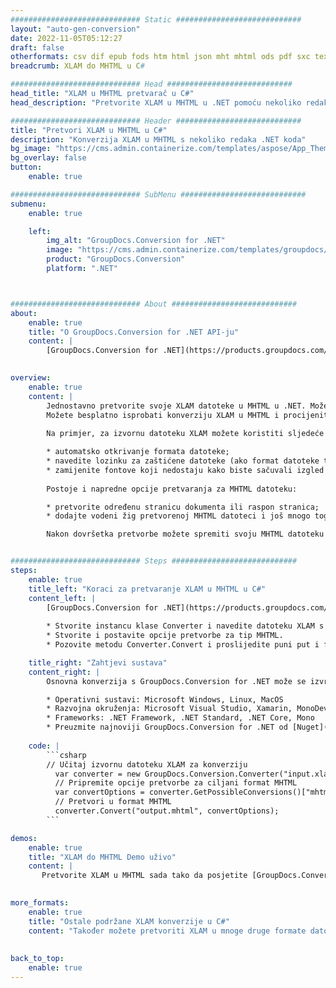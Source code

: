 ```yaml
---
############################# Static ############################
layout: "auto-gen-conversion"
date: 2022-11-05T05:12:27
draft: false
otherformats: csv dif epub fods htm html json mht mhtml ods pdf sxc tex tsv xlam xls xlsb xlsm xlsx xlt xltm xltx xml xps
breadcrumb: XLAM do MHTML u C#

############################# Head ############################
head_title: "XLAM u MHTML pretvarač u C#"
head_description: "Pretvorite XLAM u MHTML u .NET pomoću nekoliko redaka koda. Koristite GroupDocs Document Conversion API za pretvaranje preko 160 formata datoteka."

############################# Header ############################
title: "Pretvori XLAM u MHTML u C#"
description: "Konverzija XLAM u MHTML s nekoliko redaka .NET koda"
bg_image: "https://cms.admin.containerize.com/templates/aspose/App_Themes/V3/images/bg/header1.png"
bg_overlay: false
button:
    enable: true

############################# SubMenu ############################
submenu:
    enable: true

    left:
        img_alt: "GroupDocs.Conversion for .NET"
        image: "https://cms.admin.containerize.com/templates/groupdocs/images/product-logos/90x90-noborder/groupdocs-conversion-net.png"
        product: "GroupDocs.Conversion"
        platform: ".NET"



############################# About ############################
about:
    enable: true
    title: "O GroupDocs.Conversion for .NET API-ju"
    content: |
        [GroupDocs.Conversion for .NET](https://products.groupdocs.com/conversion/net/) može se koristiti za pretvaranje Microsoft Worda, Excela, PowerPointa, PDF-a, Visio i drugih formata. GroupDocs.Conversion je samostalni API koji je prikladan za pozadinske i interne sustave gdje su potrebne visoke performanse. Ne ovisi o softveru poput Microsofta ili Open Officea.
    

overview:
    enable: true
    content: |
        Jednostavno pretvorite svoje XLAM datoteke u MHTML u .NET. Možete koristiti samo nekoliko C# linija koda na bilo kojoj platformi po vašem izboru kao što su - Windows, Linux, macOS.
        Možete besplatno isprobati konverziju XLAM u MHTML i procijeniti kvalitetu rezultata konverzije. Uz jednostavne scenarije konverzije datoteka, možete isprobati naprednije opcije za učitavanje izvorne XLAM datoteke i za spremanje izlaznog MHTML rezultata. 
        
        Na primjer, za izvornu datoteku XLAM možete koristiti sljedeće opcije učitavanja:

        * automatsko otkrivanje formata datoteke;
        * navedite lozinku za zaštićene datoteke (ako format datoteke to podržava);
        * zamijenite fontove koji nedostaju kako biste sačuvali izgled dokumenta.
        
        Postoje i napredne opcije pretvaranja za MHTML datoteku:

        * pretvorite određenu stranicu dokumenta ili raspon stranica;
        * dodajte vodeni žig pretvorenoj MHTML datoteci i još mnogo toga.

        Nakon dovršetka pretvorbe možete spremiti svoju MHTML datoteku na lokalnu stazu datoteke ili bilo koju pohranu treće strane kao što su FTP, Amazon S3, Google Drive, Dropbox itd. Imajte na umu - da pretvorite XLAM u {{ TO}} nema potrebe za instaliranjem bilo kakvog dodatnog softvera - poput MS Officea, Open Officea, Adobe Acrobat Readera itd.


############################# Steps ############################
steps:
    enable: true
    title_left: "Koraci za pretvaranje XLAM u MHTML u C#"
    content_left: |
        [GroupDocs.Conversion for .NET](https://products.groupdocs.com/conversion/net/) programerima olakšava pretvaranje XLAM datoteke u MHTML s nekoliko redaka koda.
        
        * Stvorite instancu klase Converter i navedite datoteku XLAM s punim putem
        * Stvorite i postavite opcije pretvorbe za tip MHTML.
        * Pozovite metodu Converter.Convert i proslijedite puni put i format (MHTML) kao parametar

    title_right: "Zahtjevi sustava"
    content_right: |
        Osnovna konverzija s GroupDocs.Conversion for .NET može se izvršiti u samo nekoliko jednostavnih koraka. Naši API-ji podržani su na svim glavnim platformama i operativnim sustavima. Prije izvršavanja koda u nastavku, provjerite imate li sljedeće preduvjete instalirane na vašem sustavu.

        * Operativni sustavi: Microsoft Windows, Linux, MacOS
        * Razvojna okruženja: Microsoft Visual Studio, Xamarin, MonoDevelop
        * Frameworks: .NET Framework, .NET Standard, .NET Core, Mono
        * Preuzmite najnoviji GroupDocs.Conversion for .NET od [Nuget](https://www.nuget.org/packages/groupdocs.conversion)
         
    code: |
        ```csharp    
        // Učitaj izvornu datoteku XLAM za konverziju
          var converter = new GroupDocs.Conversion.Converter("input.xlam");
          // Pripremite opcije pretvorbe za ciljani format MHTML
          var convertOptions = converter.GetPossibleConversions()["mhtml"].ConvertOptions;
          // Pretvori u format MHTML
          converter.Convert("output.mhtml", convertOptions);
        ```

demos:
    enable: true
    title: "XLAM do MHTML Demo uživo"
    content: |
       Pretvorite XLAM u MHTML sada tako da posjetite [GroupDocs.Conversion App](https://products.groupdocs.app/conversion/family) web mjesto. Online demo ima sljedeće prednosti
          

more_formats:
    enable: true
    title: "Ostale podržane XLAM konverzije u C#"
    content: "Također možete pretvoriti XLAM u mnoge druge formate datoteka. Pogledajte popis u nastavku."
       
       
back_to_top:
    enable: true
---
```

